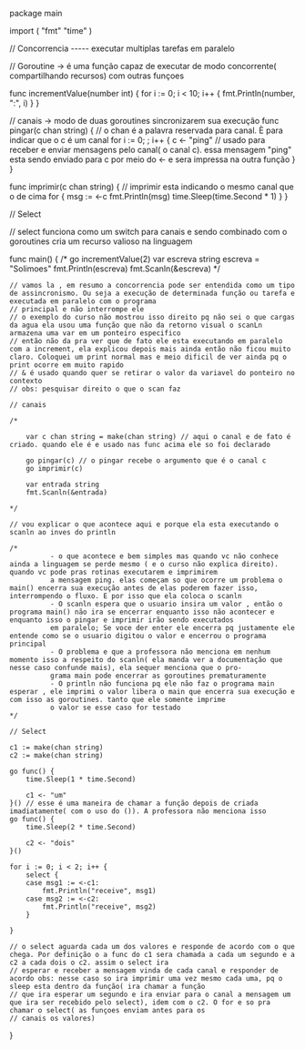 package main

import (
	"fmt"
	"time"
)

// Concorrencia ----- executar multiplas tarefas em paralelo

// Goroutine -> é uma função capaz de executar de modo concorrente( compartilhando recursos) com outras funçoes

func incrementValue(number int) {
	for i := 0; i < 10; i++ {
		fmt.Println(number, ":", i)
	}
}

// canais -> modo de duas goroutines sincronizarem sua execução
func pingar(c chan string) { // o chan é a palavra reservada para canal. È para indicar que o c é um canal
	for i := 0; ; i++ {
		c <- "ping" // usado para receber e enviar mensagens pelo canal( o canal c). essa mensagem "ping" esta sendo enviado para c por meio do <- e sera impressa na outra função
	}
}

func imprimir(c chan string) { // imprimir esta indicando o mesmo canal que o de cima
	for {
		msg := <-c
		fmt.Println(msg)
		time.Sleep(time.Second * 1)
	}
}

// Select

// select funciona como um switch para canais e sendo combinado com o goroutines cria um recurso valioso na linguagem

func main() {
	/*
		go incrementValue(2)
		var escreva string
		escreva = "Solimoes"
		fmt.Println(escreva)
		fmt.Scanln(&escreva)
	*/

	// vamos la , em resumo a concorrencia pode ser entendida como um tipo de assincronismo. Ou seja a execução de determinada função ou tarefa e executada em paralelo com o programa
	// principal e não interrompe ele
	// o exemplo do curso não mostrou isso direito pq não sei o que cargas da agua ela usou uma função que não da retorno visual o scanLn armazena uma var em um ponteiro especifico
	// então não da pra ver que de fato ele esta executando em paralelo com a increment, ela explicou depois mais ainda então não ficou muito claro. Coloquei um print normal mas e meio dificil de ver ainda pq o print ocorre em muito rapido
	// & é usado quando quer se retirar o valor da variavel do ponteiro no contexto
	// obs: pesquisar direito o que o scan faz

	// canais

	/*

		var c chan string = make(chan string) // aqui o canal e de fato é criado. quando ele é e usado nas func acima ele so foi declarado

		go pingar(c) // o pingar recebe o argumento que é o canal c
		go imprimir(c)

		var entrada string
		fmt.Scanln(&entrada)

	*/

	// vou explicar o que acontece aqui e porque ela esta executando o scanln ao inves do println

	/*
		      - o que acontece e bem simples mas quando vc não conhece ainda a linguagem se perde mesmo ( e o curso não explica direito). quando vc pode pras rotinas executarem e imprimirem
			  a mensagem ping. elas começam so que ocorre um problema o main() encerra sua execução antes de elas poderem fazer isso, interrompendo o fluxo. E por isso que ela coloca o scanln
			  - O scanln espera que o usuario insira um valor , então o programa main() não ira se encerrar enquanto isso não acontecer e enquanto isso o pingar e imprimir irão sendo executados
			  em paralelo; Se voce der enter ele encerra pq justamente ele entende como se o usuario digitou o valor e encerrou o programa principal
			  - O problema e que a professora não menciona em nenhum momento isso a respeito do scanln( ela manda ver a documentação que nesse caso confunde mais), ela sequer menciona que o pro-
			  grama main pode encerrar as goroutines prematuramente
			  - O println não funciona pq ele não faz o programa main esperar , ele imprimi o valor libera o main que encerra sua execução e com isso as goroutines. tanto que ele somente imprime
			  o valor se esse caso for testado
	*/

	// Select

	c1 := make(chan string)
	c2 := make(chan string)

	go func() {
		time.Sleep(1 * time.Second)

		c1 <- "um"
	}() // esse é uma maneira de chamar a função depois de criada imadiatamente( com o uso do ()). A professora não menciona isso
	go func() {
		time.Sleep(2 * time.Second)

		c2 <- "dois"
	}()

	for i := 0; i < 2; i++ {
		select {
		case msg1 := <-c1:
			fmt.Println("receive", msg1)
		case msg2 := <-c2:
			fmt.Println("receive", msg2)
		}

	}

	// o select aguarda cada um dos valores e responde de acordo com o que chega. Por definição o a func do c1 sera chamada a cada um segundo e a c2 a cada dois o c2. assim o select ira
	// esperar e receber a mensagem vinda de cada canal e responder de acordo obs: nesse caso so ira imprimir uma vez mesmo cada uma, pq o sleep esta dentro da função( ira chamar a função
	// que ira esperar um segundo e ira enviar para o canal a mensagem um que ira ser recebido pelo select), idem com o c2. O for e so pra chamar o select( as funçoes enviam antes para os
	// canais os valores)
}
